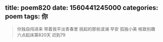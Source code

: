 title: poem820
date: 1560441245000
categories: poem
tags: 你
---
> 你独自闯进来
带着我平淡青春里
挑起的那些波澜
早安
孤独小美
格致别趣
六点起床第820天 迟到79